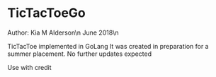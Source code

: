 # TicTacToeGo

Author: Kia M Alderson\n
June 2018\n

TicTacToe implemented in GoLang
It was created in preparation for a summer placement.
No further updates expected

Use with credit
